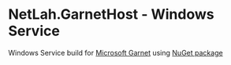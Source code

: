 # NetLah.GarnetHost - Windows Service

Windows Service build for [Microsoft Garnet](https://github.com/microsoft/garnet) using [NuGet package](https://www.nuget.org/packages/Microsoft.Garnet)
